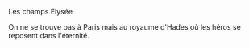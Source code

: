 Les champs Elysée

On ne se trouve pas à Paris mais au royaume d'Hades où les héros se reposent dans l'éternité.

[Nation]: https://github.com/Doothrat/TP2-Labyrinthe/blob/main/README.md

